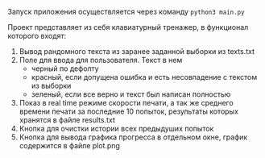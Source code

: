 Запуск приложения осуществляется через команду ```python3 main.py```

Проект представляет из себя клавиатурный тренажер, в функционал которого входят:
1. Вывод рандомного текста из заранее заданной выборки из texts.txt
2. Поле для ввода для пользователя. Текст в нем
   * черный по дефолту
   * красный, если допущена ошибка и есть несовпадение с текстом из выборки
   * зеленый, если все верно и текст был написан полностью
3. Показ в real time режиме скорости печати, а так же среднего времени печати за последние 10 попыток, результаты которых хранятся в файле results.txt
4. Кнопка для очистки истории всех предыдуших попыток
5. Кнопка для вывода графика прогресса в отдельном окне, график содержится в файле plot.png

